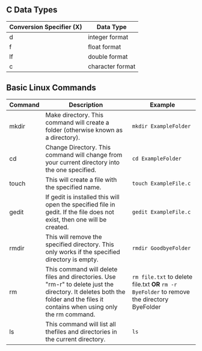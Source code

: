 ## C Data Types
Conversion Specifier (X) | Data Type
--------|-------------
d | integer format
f | float format
lf | double format
c | character format

## Basic Linux Commands
Command | Description | Example
--------|-------------|---------
mkdir | Make directory. This command will create a folder (otherwise known as a directory). | `mkdir ExampleFolder` 
cd | Change Directory. This command will change from your current directory into the one specified. | `cd ExampleFolder` 
touch | This will create a file with the specified name. | ```touch ExampleFile.c``` 
gedit | If gedit is installed this will open the specified file in gedit. If the file does not exist, then one will be created. | ```gedit ExampleFile.c```
rmdir | This will remove the specified directory. This only works if the specified directory is empty. | ```rmdir GoodbyeFolder```
rm | This command will delete files and directories. Use "rm-r" to delete just the directory. It deletes both the folder and the files it contains when using only the rm command. | ```rm file.txt``` to delete file.txt **OR** ```rm -r ByeFolder``` to remove the directory ByeFolder
ls | This command will list all thefiles and directories in the current directory. | ```ls```
